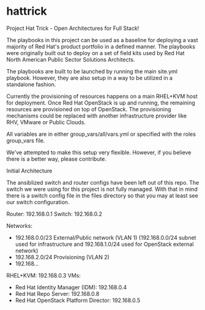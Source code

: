 # hattrick
Project Hat Trick - Open Architectures for Full Stack!

The playbooks in this project can be used as a baseline for deploying a vast majority of Red Hat's product portfolio in a defined manner. The playbooks were originally built out to deploy on a set of field kits used by Red Hat North American Public Sector Solutions Architects.

The playbooks are built to be launched by running the main site.yml playbook. However, they are also setup in a way to be utilized in a standalone fashion.

Currently the provisioning of resources happens on a main RHEL+KVM host for deployment. Once Red Hat OpenStack is up and running, the remaining resources are provisioned on top of OpenStack. The provisioning mechanisms could be replaced with another infrastructure provider like RHV, VMware or Public Clouds.

All variables are in either group_vars/all/vars.yml or specified with the roles group_vars file.

We've attempted to make this setup very flexible. However, if you believe there is a better way, please contribute.

Initial Architecture

The ansiblized switch and router configs have been left out of this repo. The switch we were using for this project is not fully managed. With that in mind there is a switch config file in the files directory so that you may at least see our switch configuration.

Router: 192.168.0.1
Switch: 192.168.0.2

Networks:
- 192.168.0.0/23 External/Public network (VLAN 1)
  (192.168.0.0/24 subnet used for infrastructure and 192.168.1.0/24 used for OpenStack external network)
- 192.168.2.0/24 Provisioning (VLAN 2)
- 192.168...

RHEL+KVM: 192.168.0.3
VMs:
- Red Hat Identity Manager (IDM): 192.168.0.4
- Red Hat Repo Server: 192.168.0.8
- Red Hat OpenStack Platform Director: 192.168.0.5

